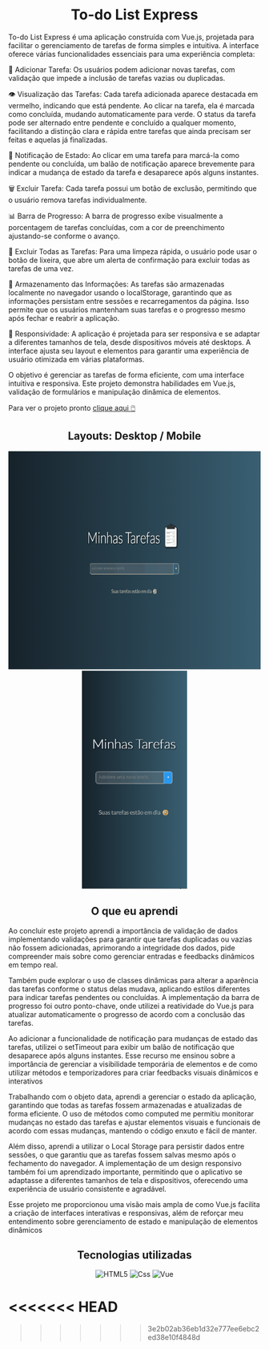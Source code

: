 <h1 align="center">To-do List Express</h1>

To-do List Express é uma aplicação construída com Vue.js, projetada para facilitar o gerenciamento de tarefas de forma simples e intuitiva. A interface oferece várias funcionalidades essenciais para uma experiência completa:

📝 Adicionar Tarefa: Os usuários podem adicionar novas tarefas, com validação que impede a inclusão de tarefas vazias ou duplicadas.

👁️ Visualização das Tarefas: Cada tarefa adicionada aparece destacada em vermelho, indicando que está pendente. Ao clicar na tarefa, ela é marcada como concluída, mudando automaticamente para verde. O status da tarefa pode ser alternado entre pendente e concluído a qualquer momento, facilitando a distinção clara e rápida entre tarefas que ainda precisam ser feitas e aquelas já finalizadas.

💬 Notificação de Estado: Ao clicar em uma tarefa para marcá-la como pendente ou concluída, um balão de notificação aparece brevemente para indicar a mudança de estado da tarefa e desaparece após alguns instantes.

🗑️ Excluir Tarefa: Cada tarefa possui um botão de exclusão, permitindo que o usuário remova tarefas individualmente.

📊 Barra de Progresso: A barra de progresso exibe visualmente a porcentagem de tarefas concluídas, com a cor de preenchimento ajustando-se conforme o avanço.

🚮 Excluir Todas as Tarefas: Para uma limpeza rápida, o usuário pode usar o botão de lixeira, que abre um alerta de confirmação para excluir todas as tarefas de uma vez.

💾 Armazenamento das Informações: As tarefas são armazenadas localmente no navegador usando o localStorage, garantindo que as informações persistam entre sessões e recarregamentos da página. Isso permite que os usuários mantenham suas tarefas e o progresso mesmo após fechar e reabrir a aplicação.

📱 Responsividade: A aplicação é projetada para ser responsiva e se adaptar a diferentes tamanhos de tela, desde dispositivos móveis até desktops. A interface ajusta seu layout e elementos para garantir uma experiência de usuário otimizada em várias plataformas.

O objetivo é gerenciar as tarefas de forma eficiente, com uma interface intuitiva e responsiva. Este projeto demonstra habilidades em Vue.js, validação de formulários e manipulação dinâmica de elementos.

Para ver o projeto pronto [clique aqui 🖱️](https://clari-cassia-projetcs-to-do-list.vercel.app/)

<h2 align="center">Layouts: Desktop / Mobile</h2>

<div align="center">
    <img src="src/images/gif-desktop.gif" height="435px" alt="Layout Desktop" style="margin-right: 50px;" />
    <img src="src/images/gif-mobile.gif" height="435px" alt="Layout Mobile" />
</div>

<h2 align="center"> O que eu aprendi</h2>

Ao concluir este projeto aprendi a importância de validação de dados implementando validações para garantir que tarefas duplicadas ou vazias não fossem adicionadas, aprimorando a integridade dos dados, pide compreender mais sobre como gerenciar entradas e feedbacks dinâmicos em tempo real.

Também pude explorar o uso de classes dinâmicas para alterar a aparência das tarefas conforme o status delas mudava, aplicando estilos diferentes para indicar tarefas pendentes ou concluídas. A implementação da barra de progresso foi outro ponto-chave, onde utilizei a reatividade do Vue.js para atualizar automaticamente o progresso de acordo com a conclusão das tarefas.

Ao adicionar a funcionalidade de notificação para mudanças de estado das tarefas, utilizei o setTimeout para exibir um balão de notificação que desaparece após alguns instantes. Esse recurso me ensinou sobre a importância de gerenciar a visibilidade temporária de elementos e de como utilizar métodos e temporizadores para criar feedbacks visuais dinâmicos e interativos

Trabalhando com o objeto data, aprendi a gerenciar o estado da aplicação, garantindo que todas as tarefas fossem armazenadas e atualizadas de forma eficiente. O uso de métodos como computed me permitiu monitorar mudanças no estado das tarefas e ajustar elementos visuais e funcionais de acordo com essas mudanças, mantendo o código enxuto e fácil de manter.

Além disso, aprendi a utilizar o Local Storage para persistir dados entre sessões, o que garantiu que as tarefas fossem salvas mesmo após o fechamento do navegador. A implementação de um design responsivo também foi um aprendizado importante, permitindo que o aplicativo se adaptasse a diferentes tamanhos de tela e dispositivos, oferecendo uma experiência de usuário consistente e agradável.

Esse projeto me proporcionou uma visão mais ampla de como Vue.js facilita a criação de interfaces interativas e responsivas, além de reforçar meu entendimento sobre gerenciamento de estado e manipulação de elementos dinâmicos

<h2 align="center">Tecnologias utilizadas</h2>

<div align="center">
  <img  src="https://img.shields.io/badge/html5-%23E34F26.svg?style=for-the-badge&logo=html5&logoColor=white" alt="HTML5" />
  <img src="https://img.shields.io/badge/css-1572B6.svg?style=for-the-badge&logo=css3&logoColor=white" alt="Css" />
  <img src="https://img.shields.io/badge/Vue.js-35495E?style=for-the-badge&logo=vue.js&logoColor=4FC08D" alt="Vue" />
</div>

<<<<<<< HEAD
=======

>>>>>>> 3e2b02ab36eb1d32e777ee6ebc2ed38e10f4848d

